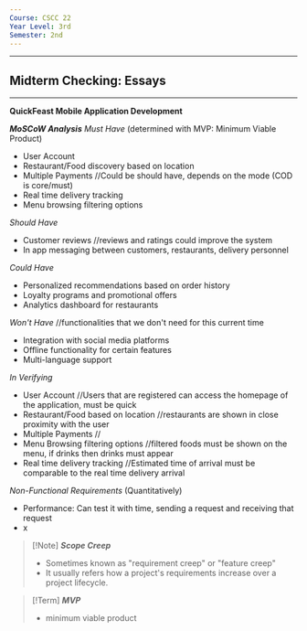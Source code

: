 ```yaml
---
Course: CSCC 22
Year Level: 3rd
Semester: 2nd
---
```

---
## Midterm Checking: Essays
---
**QuickFeast Mobile Application Development**

***MoSCoW Analysis***
*Must Have* (determined with MVP: Minimum Viable Product)
- User Account
- Restaurant/Food discovery based on location
- Multiple Payments //Could be should have, depends on the mode (COD is core/must)
- Real time delivery tracking
- Menu browsing filtering options

*Should Have*
- Customer reviews //reviews and ratings could improve the system
- In app messaging between customers, restaurants, delivery personnel

*Could Have*
- Personalized recommendations based on order history
- Loyalty programs and promotional offers
- Analytics dashboard for restaurants

*Won't Have* //functionalities that we don't need for this current time
- Integration with social media platforms
- Offline functionality for certain features
- Multi-language support

*In Verifying*
- User Account //Users that are registered can access the homepage of the application, must be quick
- Restaurant/Food based on location //restaurants are shown in close proximity with the user
- Multiple Payments // 
- Menu Browsing filtering options //filtered foods must be shown on the menu, if drinks then drinks must appear
- Real time delivery tracking //Estimated time of arrival must be comparable to the real time delivery arrival

*Non-Functional Requirements* (Quantitatively)
- Performance: Can test it with time, sending a request and receiving that request
- x
> [!Note] ***Scope Creep***
>  - Sometimes known as "requirement creep" or "feature creep"
>  - It usually refers how a project's requirements increase over a project lifecycle.

> [!Term] ***MVP***
>  - minimum viable product
